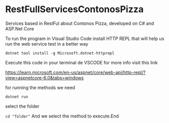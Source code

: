 # RestFullServicesContonosPizza
Services based in RestFul about Contonos Pizza, developed on C# and ASP.Net Core

To run the program in Visual Studio Code install HTTP REPL that will help us run the web service test in a better way

```dotnet tool install -g Microsoft.dotnet-httprepl```

Execute this code in your terminal de VSCODE
for more info visit this link 

https://learn.microsoft.com/en-us/aspnet/core/web-api/http-repl/?view=aspnetcore-6.0&tabs=windows

for running the methods we need 

```dotnet run```

select the folder 

```cd "folder"```
And we select the method to execute.End
